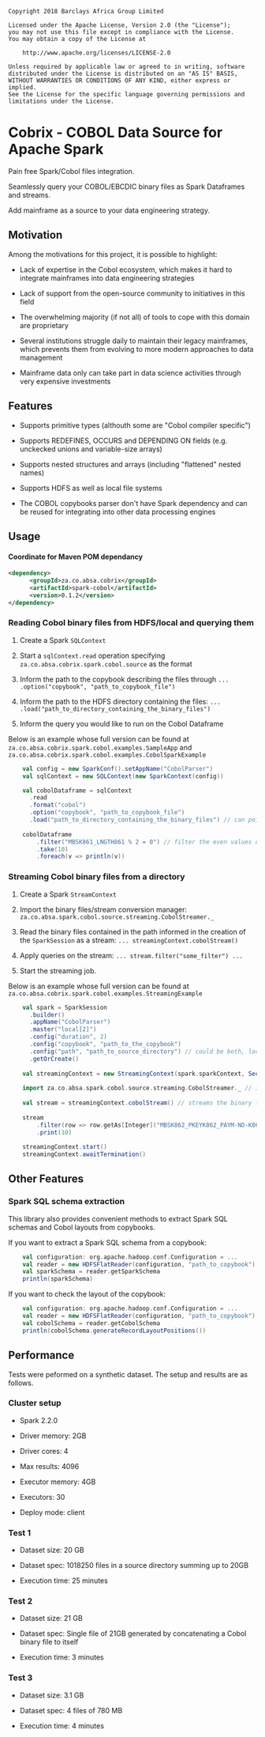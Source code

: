     Copyright 2018 Barclays Africa Group Limited
    
    Licensed under the Apache License, Version 2.0 (the "License");
    you may not use this file except in compliance with the License.
    You may obtain a copy of the License at
    
        http://www.apache.org/licenses/LICENSE-2.0
    
    Unless required by applicable law or agreed to in writing, software
    distributed under the License is distributed on an "AS IS" BASIS,
    WITHOUT WARRANTIES OR CONDITIONS OF ANY KIND, either express or implied.
    See the License for the specific language governing permissions and
    limitations under the License.

# Cobrix - COBOL Data Source for Apache Spark

Pain free Spark/Cobol files integration.

Seamlessly query your COBOL/EBCDIC binary files as Spark Dataframes and streams.   

Add mainframe as a source to your data engineering strategy.


## Motivation

Among the motivations for this project, it is possible to highlight:

- Lack of expertise in the Cobol ecosystem, which makes it hard to integrate mainframes into data engineering strategies

- Lack of support from the open-source community to initiatives in this field

- The overwhelming majority (if not all) of tools to cope with this domain are proprietary

- Several institutions struggle daily to maintain their legacy mainframes, which prevents them from evolving to more modern approaches to data management

- Mainframe data only can take part in data science activities through very expensive investments


## Features

- Supports primitive types (althouth some are "Cobol compiler specific")

- Supports REDEFINES, OCCURS and DEPENDING ON fields (e.g. unckecked unions and variable-size arrays)

- Supports nested structures and arrays (including "flattened" nested names)

- Supports HDFS as well as local file systems

- The COBOL copybooks parser don't have Spark dependency and can be reused for integrating into other data processing engines


## Usage

#### Coordinate for Maven POM dependancy

```xml
<dependency>
      <groupId>za.co.absa.cobrix</groupId>
      <artifactId>spark-cobol</artifactId>
      <version>0.1.2</version>
</dependency>
```

### Reading Cobol binary files from HDFS/local and querying them 

1. Create a Spark ```SQLContext```

2. Start a ```sqlContext.read``` operation specifying ```za.co.absa.cobrix.spark.cobol.source``` as the format

3. Inform the path to the copybook describing the files through ```... .option("copybook", "path_to_copybook_file")```

4. Inform the path to the HDFS directory containing the files: ```... .load("path_to_directory_containing_the_binary_files")``` 

5. Inform the query you would like to run on the Cobol Dataframe

Below is an example whose full version can be found at ```za.co.absa.cobrix.spark.cobol.examples.SampleApp``` and ```za.co.absa.cobrix.spark.cobol.examples.CobolSparkExample```

```scala
    val config = new SparkConf().setAppName("CobolParser")        
    val sqlContext = new SQLContext(new SparkContext(config))

    val cobolDataframe = sqlContext
      .read
      .format("cobol")      
      .option("copybook", "path_to_copybook_file")
      .load("path_to_directory_containing_the_binary_files") // can point to both, local and HDFS
      
    cobolDataframe
    	.filter("MBSK861_LNGTH861 % 2 = 0") // filter the even values of the nested field 'MBSK861.LNGTH861'
    	.take(10)
    	.foreach(v => println(v))
```


### Streaming Cobol binary files from a directory

1. Create a Spark ```StreamContext```

2. Import the binary files/stream conversion manager: ```za.co.absa.spark.cobol.source.streaming.CobolStreamer._```

3. Read the binary files contained in the path informed in the creation of the ```SparkSession``` as a stream: ```... streamingContext.cobolStream()```

4. Apply queries on the stream: ```... stream.filter("some_filter") ...```

5. Start the streaming job.

Below is an example whose full version can be found at ```za.co.absa.cobrix.spark.cobol.examples.StreamingExample```

```scala
    val spark = SparkSession
      .builder()
      .appName("CobolParser")
      .master("local[2]")
      .config("duration", 2)
      .config("copybook", "path_to_the_copybook")
      .config("path", "path_to_source_directory") // could be both, local or HDFS
      .getOrCreate()          
          
    val streamingContext = new StreamingContext(spark.sparkContext, Seconds(3))         
        
    import za.co.absa.spark.cobol.source.streaming.CobolStreamer._ // imports the Cobol streams manager
    
    val stream = streamingContext.cobolStream() // streams the binary files into the application    
    
	stream
		.filter(row => row.getAs[Integer]("MBSK862_PKEYK862_PAYM-NO-K862") % 2 == 0) // filters the even values of the nested field 'MBSK862_PKEYK862_PAYM-NO-K862'
		.print(10)		
    
    streamingContext.start()
    streamingContext.awaitTermination()

```

## Other Features

### Spark SQL schema extraction
This library also provides convenient methods to extract Spark SQL schemas and Cobol layouts from copybooks.  

If you want to extract a Spark SQL schema from a copybook: 

```scala
	val configuration: org.apache.hadoop.conf.Configuration = ...
    val reader = new HDFSFlatReader(configuration, "path_to_copybook")    
    val sparkSchema = reader.getSparkSchema
    println(sparkSchema)
```  

If you want to check the layout of the copybook: 

```scala
	val configuration: org.apache.hadoop.conf.Configuration = ...
    val reader = new HDFSFlatReader(configuration, "path_to_copybook") 
    val cobolSchema = reader.getCobolSchema
    println(cobolSchema.generateRecordLayoutPositions())
```


## Performance

Tests were peformed on a synthetic dataset. The setup and results are as follows.

### Cluster setup

- Spark 2.2.0 

- Driver memory: 2GB

- Driver cores: 4

- Max results: 4096

- Executor memory: 4GB

- Executors: 30

- Deploy mode: client

### Test 1

- Dataset size: 20 GB

- Dataset spec: 1018250 files in a source directory summing up to 20GB

- Execution time: 25 minutes


### Test 2

- Dataset size: 21 GB

- Dataset spec: Single file of 21GB generated by concatenating a Cobol binary file to itself

- Execution time: 3 minutes

### Test 3

- Dataset size: 3.1 GB

- Dataset spec: 4 files of 780 MB

- Execution time: 4 minutes
